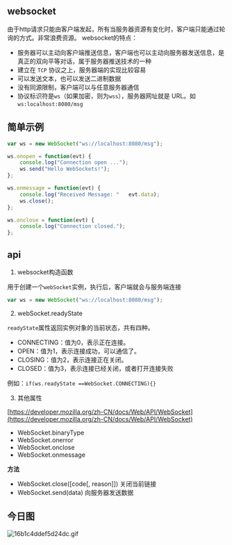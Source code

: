 ## websocket
由于http请求只能由客户端发起，所有当服务器资源有变化时，客户端只能通过轮询的方式。非常浪费资源。
websocket的特点：
- 服务器可以主动向客户端推送信息，客户端也可以主动向服务器发送信息，是真正的双向平等对话，属于服务器推送技术的一种
- 建立在 `TCP` 协议之上，服务器端的实现比较容易
- 可以发送文本，也可以发送二进制数据
- 没有同源限制，客户端可以与任意服务器通信
- 协议标识符是`ws`（如果加密，则为`wss`），服务器网址就是 URL。如`ws:localhost:8080/msg`

## 简单示例

```js
var ws = new WebSocket("ws://localhost:8080/msg");

ws.onopen = function(evt) {
	console.log("Connection open ...");
	ws.send("Hello WebSockets!");
};

ws.onmessage = function(evt) {
	console.log("Received Message: "   evt.data);
	ws.close();
};

ws.onclose = function(evt) {
	console.log("Connection closed.");
};

```

## api
1.  websocket构造函数

用于创建一个`webSocket`实例，执行后，客户端就会与服务端连接

```js
var ws = new WebSocket("ws://localhost:8080/msg");

```

2. webSocket.readyState

`readyState`属性返回实例对象的当前状态，共有四种。
- CONNECTING：值为0，表示正在连接。
- OPEN：值为1，表示连接成功，可以通信了。
- CLOSING：值为2，表示连接正在关闭。
- CLOSED：值为3，表示连接已经关闭，或者打开连接失败

例如：`if(ws.readyState ==WebSocket.CONNECTING){}`

3. 其他属性

[https://developer.mozilla.org/zh-CN/docs/Web/API/WebSocket](https://developer.mozilla.org/zh-CN/docs/Web/API/WebSocket)

- WebSocket.binaryType
- WebSocket.onerror
- WebSocket.onclose
- WebSocket.onmessage

**方法**
- WebSocket.close([code[, reason]])
关闭当前链接
- WebSocket.send(data)
向服务器发送数据

## 今日图
![16b1c4ddef5d24dc.gif](../../images/16b1c4ddef5d24dc.gif)
